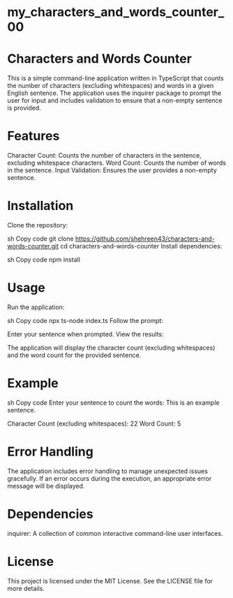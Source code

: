 # my_characters_and_words_counter_00

# Characters and Words Counter
This is a simple command-line application written in TypeScript that counts the number of characters (excluding whitespaces) and words in a given English sentence. The application uses the inquirer package to prompt the user for input and includes validation to ensure that a non-empty sentence is provided.

# Features
Character Count: Counts the number of characters in the sentence, excluding whitespace characters.
Word Count: Counts the number of words in the sentence.
Input Validation: Ensures the user provides a non-empty sentence.

# Installation
Clone the repository:

sh
Copy code
git clone https://github.com/shehreen43/characters-and-words-counter.git
cd characters-and-words-counter
Install dependencies:

sh
Copy code
npm install

# Usage
Run the application:

sh
Copy code
npx ts-node index.ts
Follow the prompt:

Enter your sentence when prompted.
View the results:

The application will display the character count (excluding whitespaces) and the word count for the provided sentence.

# Example
sh
Copy code
Enter your sentence to count the words: This is an example sentence.

Character Count (excluding whitespaces): 22
Word Count: 5

# Error Handling
The application includes error handling to manage unexpected issues gracefully. If an error occurs during the execution, an appropriate error message will be displayed.

# Dependencies
inquirer: A collection of common interactive command-line user interfaces.

# License
This project is licensed under the MIT License. See the LICENSE file for more details.

